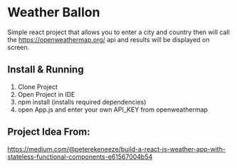 # Weather Ballon
Simple react project that allows you to enter a city and country then will call the https://openweathermap.org/ api and results will be displayed on screen.

## Install & Running 
1. Clone Project
2. Open Project in IDE
3. npm install (installs required dependencies)
4. open App.js and enter your own API_KEY from openweathermap

## Project Idea From:
https://medium.com/@peterekeneeze/build-a-react-js-weather-app-with-stateless-functional-components-e61567004b54
